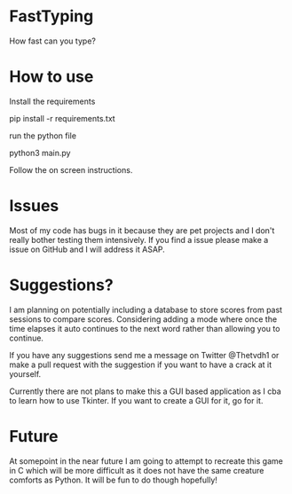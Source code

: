 # FastTyping
How fast can you type?

# How to use

Install the requirements

pip install -r requirements.txt

run the python file

python3 main.py

Follow the on screen instructions.

# Issues
Most of my code has bugs in it because they are pet projects and I don't really bother testing them intensively. If you find a issue please make a issue on GitHub and I will address it ASAP.

# Suggestions?

I am planning on potentially including a database to store scores from past sessions to compare scores.
Considering adding a mode where once the time elapses it auto continues to the next word rather than allowing you to continue.

If you have any suggestions send me a message on Twitter @Thetvdh1 or make a pull request with the suggestion if you want to have a crack at it yourself.

Currently there are not plans to make this a GUI based application as I cba to learn how to use Tkinter. If you want to create a GUI for it, go for it.

# Future

At somepoint in the near future I am going to attempt to recreate this game in C which will be more difficult as it does not have the same creature comforts as Python. It will be fun to do though hopefully!

